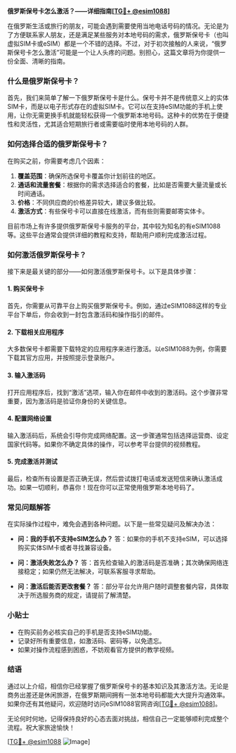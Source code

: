 **俄罗斯保号卡怎么激活？——详细指南[[TG💪+ @esim1088](https://t.me/s/esim1088)]**

在俄罗斯生活或旅行的朋友，可能会遇到需要使用当地电话号码的情况。无论是为了方便联系家人朋友，还是满足某些服务对本地号码的需求，俄罗斯保号卡（也叫虚拟SIM卡或eSIM）都是一个不错的选择。不过，对于初次接触的人来说，“俄罗斯保号卡怎么激活”可能是一个让人头疼的问题。别担心，这篇文章将为你提供一份全面、清晰的指南。

### 什么是俄罗斯保号卡？

首先，我们来简单了解一下俄罗斯保号卡是什么。保号卡并不是传统意义上的实体SIM卡，而是以电子形式存在的虚拟SIM卡。它可以在支持eSIM功能的手机上使用，让你无需更换手机就能轻松获得一个俄罗斯本地号码。这种卡的优势在于便捷性和灵活性，尤其适合短期旅行者或需要临时使用本地号码的人群。

### 如何选择合适的俄罗斯保号卡？

在购买之前，你需要考虑几个因素：

1. **覆盖范围**：确保所选保号卡覆盖你计划前往的地区。
2. **通话和流量套餐**：根据你的需求选择适合的套餐，比如是否需要大量流量或长时间通话。
3. **价格**：不同供应商的价格差异较大，建议多做比较。
4. **激活方式**：有些保号卡可以直接在线激活，而有些则需要邮寄实体卡。

目前市场上有许多提供俄罗斯保号卡服务的平台，其中较为知名的有eSIM1088等。这些平台通常会提供详细的教程和支持，帮助用户顺利完成激活过程。

### 如何激活俄罗斯保号卡？

接下来是最关键的部分——如何激活俄罗斯保号卡。以下是具体步骤：

#### 1. 购买保号卡

首先，你需要从可靠平台上购买俄罗斯保号卡。例如，通过eSIM1088这样的专业平台下单后，你会收到一封包含激活码和操作指引的邮件。

#### 2. 下载相关应用程序

大多数保号卡都需要下载特定的应用程序来进行激活。以eSIM1088为例，你需要下载其官方应用，并按照提示登录账户。

#### 3. 输入激活码

打开应用程序后，找到“激活”选项，输入你在邮件中收到的激活码。这个步骤非常重要，因为激活码是验证你身份的关键信息。

#### 4. 配置网络设置

输入激活码后，系统会引导你完成网络配置。这一步骤通常包括选择运营商、设定国家代码等。如果你不确定具体的操作，可以参考平台提供的视频教程。

#### 5. 完成激活并测试

最后，检查所有设置是否正确无误，然后尝试拨打电话或发送短信来确认激活成功。如果一切顺利，恭喜你！现在你可以正常使用俄罗斯本地号码了。

### 常见问题解答

在实际操作过程中，难免会遇到各种问题。以下是一些常见疑问及解决办法：

- **问：我的手机不支持eSIM怎么办？**
  答：如果你的手机不支持eSIM，可以选择购买实体SIM卡或者寻找兼容设备。

- **问：激活失败怎么办？**
  答：首先检查输入的激活码是否准确；其次确保网络连接稳定；如果仍然无法解决，可联系客服寻求帮助。

- **问：激活后能否更改套餐？**
  答：部分平台允许用户随时调整套餐内容，具体取决于所选服务商的规定，请提前了解清楚。

### 小贴士

- 在购买前务必核实自己的手机是否支持eSIM功能。
- 记录好所有重要信息，如激活码、密码等，以免遗忘。
- 如果对操作流程感到困惑，不妨观看官方提供的教学视频。

### 结语

通过以上介绍，相信你已经掌握了俄罗斯保号卡的基本知识及其激活方法。无论是商务出差还是休闲旅游，在俄罗斯期间拥有一张本地号码都能大大提升沟通效率。如果你还有其他疑问，欢迎随时访问eSIM1088官网咨询[[TG💪+ @esim1088](https://t.me/s/esim1088)]。

无论何时何地，记得保持良好的心态去面对挑战，相信自己一定能够顺利完成整个流程。祝大家旅途愉快！

[[TG💪+ @esim1088](https://t.me/s/esim1088) ![Image](https://i.postimg.cc/4NQfJmqS/Snipaste-2025-05-13-00-14-12.png)]